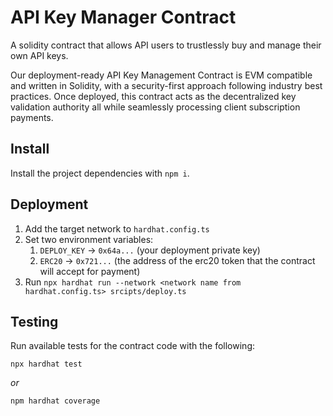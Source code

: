 # API Key Manager Contract

A solidity contract that allows API users to trustlessly buy and manage their own API keys.

Our deployment-ready API Key Management Contract is EVM compatible and written in Solidity, with a security-first approach following industry best practices. Once deployed, this contract acts as the decentralized key validation authority all while seamlessly processing client subscription payments.

## Install

Install the project dependencies with `npm i`.

## Deployment

1. Add the target network to `hardhat.config.ts`
2. Set two environment variables:
    1. `DEPLOY_KEY` -> `0x64a...` (your deployment private key)
    2. `ERC20` -> `0x721...` (the address of the erc20 token that the contract will accept for payment)
3. Run `npx hardhat run --network <network name from hardhat.config.ts> srcipts/deploy.ts`

## Testing

Run available tests for the contract code with the following:
```
npx hardhat test
```

*or*

```
npm hardhat coverage
```

